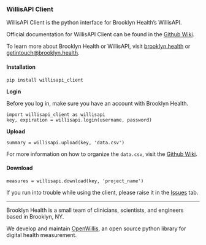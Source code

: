 <!-- Output copied to clipboard! -->

<!-----

Yay, no errors, warnings, or alerts!

Conversion time: 0.36 seconds.


Using this Markdown file:

1. Paste this output into your source file.
2. See the notes and action items below regarding this conversion run.
3. Check the rendered output (headings, lists, code blocks, tables) for proper
   formatting and use a linkchecker before you publish this page.

Conversion notes:

* Docs to Markdown version 1.0β34
* Mon Aug 21 2023 13:41:56 GMT-0700 (PDT)
* Source doc: README.md
----->



### WillisAPI Client

WillisAPI Client is the python interface for Brooklyn Health’s WillisAPI.

Official documentation for WillisAPI Client can be found in the [Github Wiki](http://www.github.com/bklynhlth/willisapi_client/wiki).

To learn more about Brooklyn Health or WillisAPI, visit [brooklyn.health](https://www.brooklyn.health) or [getintouch@brooklyn.health](mailto:getintouch@brooklyn.health).


#### Installation


```
pip install willisapi_client
```


**Login**

Before you log in, make sure you have an account with Brooklyn Health.


```
import willisapi_client as willisapi
key, expiration = willisapi.login(username, password)
```


**Upload**


```
summary = willisapi.upload(key, 'data.csv')
```


For more information on how to organize the `data.csv`, visit the [Github Wiki](http://www.github.com/bklynhlth/willisapi_client/wiki).


#### Download


```
measures = willisapi.download(key, 'project_name')
```


If you run into trouble while using the client, please raise it in the [Issues](http://www.github.com/bklynhlth/willisapi_client/issues) tab. 

***

Brooklyn Health is a small team of clinicians, scientists, and engineers based in Brooklyn, NY. 

We develop and maintain [OpenWillis](http://www.github.com/bklynhlth/openwillis), an open source python library for digital health measurement. 
